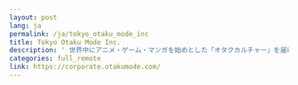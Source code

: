 ```yaml
---
layout: post
lang: ja
permalink: /ja/tokyo_otaku_mode_inc
title: Tokyo Otaku Mode Inc.
description: ' 世界中にアニメ・ゲーム・マンガを始めとした「オタクカルチャー」を届けるサービス Tokyo Otaku Mode の開発・運営をしています。エンジニアだけにかかわらず、全社的にフルリモートワーク制度を導入しています。 '
categories: full_remote
link: https://corporate.otakumode.com/
---
```

